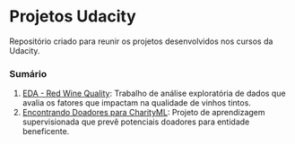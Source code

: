 # Projetos Udacity
Repositório criado para reunir os projetos desenvolvidos nos cursos da Udacity.


### Sumário
1. [EDA - Red Wine Quality](https://github.com/LeonardoBF/Udacity-Projects/tree/master/EDA%20-%20Red%20Wine%20Quality): Trabalho de análise exploratória de dados que avalia os fatores que impactam na qualidade de vinhos tintos.
2. [Encontrando Doadores para CharityML](https://github.com/LeonardoBF/Udacity-Projects/tree/master/Encontrando%20Doadores%20para%20CharityML): Projeto de aprendizagem supervisionada que prevê potenciais doadores para entidade beneficente.

